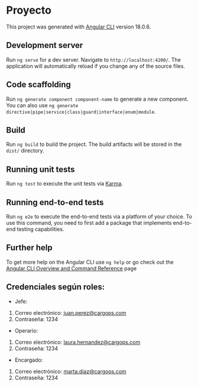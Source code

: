 # Proyecto

This project was generated with [Angular CLI](https://github.com/angular/angular-cli) version 18.0.6.

## Development server

Run `ng serve` for a dev server. Navigate to `http://localhost:4200/`. The application will automatically reload if you change any of the source files.

## Code scaffolding

Run `ng generate component component-name` to generate a new component. You can also use `ng generate directive|pipe|service|class|guard|interface|enum|module`.

## Build

Run `ng build` to build the project. The build artifacts will be stored in the `dist/` directory.

## Running unit tests

Run `ng test` to execute the unit tests via [Karma](https://karma-runner.github.io).

## Running end-to-end tests

Run `ng e2e` to execute the end-to-end tests via a platform of your choice. To use this command, you need to first add a package that implements end-to-end testing capabilities.

## Further help

To get more help on the Angular CLI use `ng help` or go check out the [Angular CLI Overview and Command Reference](https://angular.dev/tools/cli) page

## Credenciales según roles:
* Jefe: 
1. Correo electrónico: juan.perez@cargops.com
2. Contraseña: 1234
* Operario: 
1. Correo electrónico: laura.hernandez@cargops.com
2. Contraseña: 1234
* Encargado: 
1. Correo electrónico: marta.diaz@cargops.com
2. Contraseña: 1234